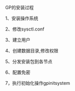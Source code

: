 GP的安装过程

1、安装操作系统

2、修改sysctl.conf

3、建立用户

4、创建数据目录,修改权限

5、分发安装包到各节点

6、配置免密

7，执行初始化操作gpinitsystem

